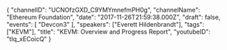 {
    "channelID": "UCNOfzGXD_C9YMYmnefmPH0g",
    "channelName": "Ethereum Foundation",
    "date": "2017-11-26T21:59:38.000Z",
    "draft": false,
    "events": [
        "Devcon3"
    ],
    "speakers": ["Everett Hildenbrandt"],
    "tags": ["KEVM"],
    "title": "KEVM: Overview and Progress Report",
    "youtubeID": "tIq_xECoicQ"
}
